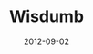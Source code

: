 ---
title: "Wisdumb"
speaker: "Tony Chon"
date: "2012-09-02"
sermonUrl: "//35.190.93.184/sermons/20120902_sunday_pastor_tony_wisdumb.mp3"
---